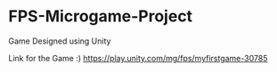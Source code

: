 # FPS-Microgame-Project
Game Designed using Unity 

Link for the Game :)
https://play.unity.com/mg/fps/myfirstgame-30785
